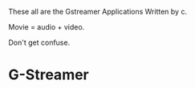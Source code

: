 These all are the Gstreamer Applications Written by c.

Movie = audio + video.

Don't get confuse.
# G-Streamer
